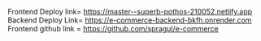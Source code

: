 Frontend Deploy link= https://master--superb-pothos-210052.netlify.app 
Backend Deploy Link= https://e-commerce-backend-bkfh.onrender.com 
Frontend github link = https://github.com/spragul/e-commerce
